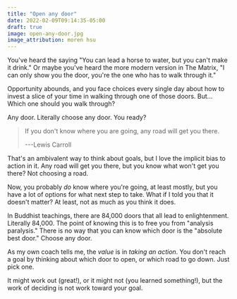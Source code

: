 ```yaml
---
title: "Open any door"
date: 2022-02-09T09:14:35-05:00
draft: true
image: open-any-door.jpg
image_attribution: moren hsu
---
```


You've heard the saying "You can lead a horse to water, but you can't make it
drink." Or maybe you've heard the more modern version in The Matrix, "I can only
show you the door, you're the one who has to walk through it."

Opportunity abounds, and you face choices every single day about how to invest a
slice of your time in walking through one of those doors. But... Which one
should you walk through?

Any door. Literally choose any door. You ready?<!--more-->

> If you don't know where you are going, any road will get you there.
>
> ---Lewis Carroll

That's an ambivalent way to think about goals, but I love the implicit bias to
action in it. Any road will get you there, but you know what won't get you
there? Not choosing a road.

Now, you probably *do* know where you're going, at least mostly, but you have a
lot of options for what next step to take. What if I told you that it doesn't
matter? At least, not as much as you think it does.

In Buddhist teachings, there are 84,000 doors that all lead to
enlightenment. Literally 84,000. The point of knowing this is to free you from
"analysis paralysis." There is no way that you can know which door is the
"absolute best door." Choose any door.

As my own coach tells me, the *value* is in *taking an action*. You don't reach
a goal by thinking about which door to open, or which road to go down. Just pick
one.

It might work out (great!), or it might not (you learned something!), but the
work of deciding is not work toward your goal.
